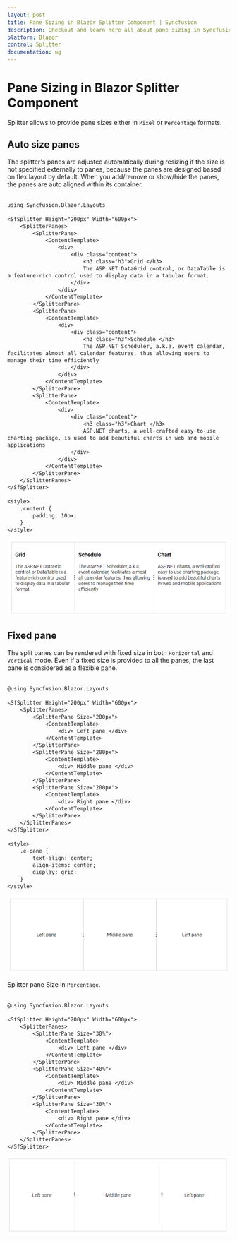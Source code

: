 ```yaml
---
layout: post
title: Pane Sizing in Blazor Splitter Component | Syncfusion
description: Checkout and learn here all about pane sizing in Syncfusion Blazor Splitter component and much more.
platform: Blazor
control: Splitter
documentation: ug
---
```


# Pane Sizing in Blazor Splitter Component

Splitter allows to provide pane sizes either in `Pixel` or `Percentage` formats.

## Auto size panes

The splitter's panes are adjusted automatically during resizing if the size is not specified externally to panes, because the panes are designed based on flex layout by default. When you add/remove or show/hide the panes, the panes are auto aligned within its container.

```cshtml

using Syncfusion.Blazor.Layouts

<SfSplitter Height="200px" Width="600px">
    <SplitterPanes>
        <SplitterPane>
            <ContentTemplate>
                <div>
                    <div class="content">
                        <h3 class="h3">Grid </h3>
                        The ASP.NET DataGrid control, or DataTable is a feature-rich control used to display data in a tabular format.
                    </div>
                </div>
            </ContentTemplate>
        </SplitterPane>
        <SplitterPane>
            <ContentTemplate>
                <div>
                    <div class="content">
                        <h3 class="h3">Schedule </h3>
                        The ASP.NET Scheduler, a.k.a. event calendar, facilitates almost all calendar features, thus allowing users to manage their time efficiently
                    </div>
                </div>
            </ContentTemplate>
        </SplitterPane>
        <SplitterPane>
            <ContentTemplate>
                <div>
                    <div class="content">
                        <h3 class="h3">Chart </h3>
                        ASP.NET charts, a well-crafted easy-to-use charting package, is used to add beautiful charts in web and mobile applications
                    </div>
                </div>
            </ContentTemplate>
        </SplitterPane>
    </SplitterPanes>
</SfSplitter>

<style>
    .content {
        padding: 10px;
    }
</style>

```

![Blazor Splitter with Auto sizing Panes](./images/auto-sizing-panes.png)

## Fixed pane

The split panes can be rendered with fixed size in both `Horizontal` and `Vertical` mode. Even if a fixed size is provided to all the panes, the last pane is considered as a flexible pane.

```cshtml

@using Syncfusion.Blazor.Layouts

<SfSplitter Height="200px" Width="600px">
    <SplitterPanes>
        <SplitterPane Size="200px">
            <ContentTemplate>
                <div> Left pane </div>
            </ContentTemplate>
        </SplitterPane>
        <SplitterPane Size="200px">
            <ContentTemplate>
                <div> Middle pane </div>
            </ContentTemplate>
        </SplitterPane>
        <SplitterPane Size="200px">
            <ContentTemplate>
                <div> Right pane </div>
            </ContentTemplate>
        </SplitterPane>
    </SplitterPanes>
</SfSplitter>

<style>
    .e-pane {
        text-align: center;
        align-items: center;
        display: grid;
    }
</style>

```

![Blazor Splitter with Fixed Pane Size in Pixel](./images/blazor-splitter-fixed-pane-size-in-pixel.png)

Splitter pane Size in `Percentage`.

```cshtml

@using Syncfusion.Blazor.Layouts

<SfSplitter Height="200px" Width="600px">
    <SplitterPanes>
        <SplitterPane Size="30%">
            <ContentTemplate>
                <div> Left pane </div>
            </ContentTemplate>
        </SplitterPane>
        <SplitterPane Size="40%">
            <ContentTemplate>
                <div> Middle pane </div>
            </ContentTemplate>
        </SplitterPane>
        <SplitterPane Size="30%">
            <ContentTemplate>
                <div> Right pane </div>
            </ContentTemplate>
        </SplitterPane>
    </SplitterPanes>
</SfSplitter>

```

![Blazor Splitter with Fixed Pane Size in Percentage](./images/blazor-splitter-fixed-pane-size-in-percentage.png)
